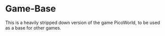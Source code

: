 # Game-Base
This is a heavily stripped down version of the game PicoWorld, to be used as a base for other games.
